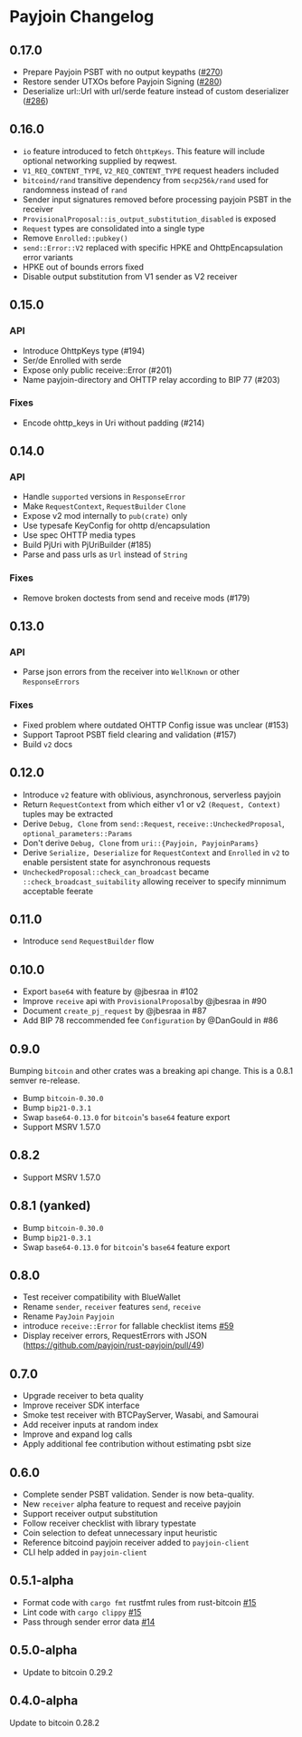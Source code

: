 # Payjoin Changelog

## 0.17.0

- Prepare Payjoin PSBT with no output keypaths ([#270](https://github.com/payjoin/rust-payjoin/pull/270))
- Restore sender UTXOs before Payjoin Signing ([#280](https://github.com/payjoin/rust-payjoin/pull/280))
- Deserialize url::Url with url/serde feature instead of custom deserializer ([#286](https://github.com/payjoin/rust-payjoin/pull/286))

## 0.16.0

- `io` feature introduced to fetch `OhttpKeys`. This feature will include optional networking supplied by reqwest.
- `V1_REQ_CONTENT_TYPE`, `V2_REQ_CONTENT_TYPE` request headers included
- `bitcoind/rand` transitive dependency from `secp256k/rand` used for randomness instead of `rand`
- Sender input signatures removed before processing payjoin PSBT in the receiver
- `ProvisionalProposal::is_output_substitution_disabled` is exposed
- `Request` types are consolidated into a single type
- Remove `Enrolled::pubkey()`
- `send::Error::V2` replaced with specific HPKE and OhttpEncapsulation error variants
- HPKE out of bounds errors fixed
- Disable output substitution from V1 sender as V2 receiver

## 0.15.0

### API

- Introduce OhttpKeys type (#194)
- Ser/de Enrolled with serde
- Expose only public receive::Error (#201)
- Name payjoin-directory and OHTTP relay according to BIP 77 (#203)

### Fixes

- Encode ohttp_keys in Uri without padding (#214)

## 0.14.0

### API

- Handle `supported` versions in `ResponseError`
- Make `RequestContext`, `RequestBuilder` `Clone`
- Expose v2 mod internally to `pub(crate)` only
- Use typesafe KeyConfig for ohttp d/encapsulation 
- Use spec OHTTP media types
- Build PjUri with PjUriBuilder (#185)
- Parse and pass urls as `Url` instead of `String`

### Fixes

- Remove broken doctests from send and receive mods (#179)

## 0.13.0

### API

- Parse json errors from the receiver into `WellKnown` or other `ResponseErrors`

### Fixes

- Fixed problem where outdated OHTTP Config issue was unclear (#153)
- Support Taproot PSBT field clearing and validation (#157)
- Build `v2` docs

## 0.12.0

- Introduce `v2` feature with oblivious, asynchronous, serverless payjoin
- Return `RequestContext` from which either v1 or v2 `(Request, Context)` tuples may be extracted
- Derive `Debug, Clone` from `send::Request`, `receive::UncheckedProposal`, `optional_parameters::Params`
- Don't derive `Debug, Clone` from `uri::{Payjoin, PayjoinParams}`
- Derive `Serialize, Deserialize` for `RequestContext` and `Enrolled` in `v2` to enable persistent state for asynchronous requests
- `UncheckedProposal::check_can_broadcast` became `::check_broadcast_suitability` allowing receiver to specify minnimum acceptable feerate

## 0.11.0

- Introduce `send` `RequestBuilder` flow

## 0.10.0

- Export `base64` with feature by @jbesraa in #102
- Improve `receive` api with `ProvisionalProposal`by @jbesraa in #90
- Document `create_pj_request` by @jbesraa in #87
- Add BIP 78 reccommended fee `Configuration` by @DanGould in #86

## 0.9.0

Bumping `bitcoin` and other crates was a breaking api change. This is a 0.8.1 semver re-release.

- Bump `bitcoin-0.30.0`
- Bump `bip21-0.3.1`
- Swap `base64-0.13.0` for `bitcoin`'s `base64` feature export
- Support MSRV 1.57.0

## 0.8.2

- Support MSRV 1.57.0

## 0.8.1 (yanked)

- Bump `bitcoin-0.30.0`
- Bump `bip21-0.3.1`
- Swap `base64-0.13.0` for `bitcoin`'s `base64` feature export

## 0.8.0

- Test receiver compatibility with BlueWallet
- Rename `sender`, `receiver` features `send`, `receive`
- Rename `PayJoin` `Payjoin`
- introduce `receive::Error` for fallable checklist items [#59](https://github.com/payjoin/rust-payjoin/pull/59)
- Display receiver errors, RequestErrors with JSON (https://github.com/payjoin/rust-payjoin/pull/49)

## 0.7.0

- Upgrade receiver to beta quality
- Improve receiver SDK interface
- Smoke test receiver with BTCPayServer, Wasabi, and Samourai
- Add receiver inputs at random index
- Improve and expand log calls
- Apply additional fee contribution without estimating psbt size

## 0.6.0

- Complete sender PSBT validation. Sender is now beta-quality.
- New `receiver` alpha feature to request and receive payjoin
- Support receiver output substitution
- Follow receiver checklist with library typestate
- Coin selection to defeat unnecessary input heuristic
- Reference bitcoind payjoin receiver added to `payjoin-client`
- CLI help added in `payjoin-client`

## 0.5.1-alpha

- Format code with `cargo fmt` rustfmt rules from rust-bitcoin [#15](https://github.com/chaincase-app/payjoin/pull/15)
- Lint code with `cargo clippy` [#15](https://github.com/chaincase-app/payjoin/pull/15)
- Pass through sender error data [#14](https://github.com/chaincase-app/payjoin/pull/14)

## 0.5.0-alpha

- Update to bitcoin 0.29.2

## 0.4.0-alpha

Update to bitcoin 0.28.2
